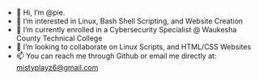 - 👋 Hi, I’m @pie.
- 👀 I’m interested in Linux, Bash Shell Scripting, and Website Creation
- 🌱 I’m currently enrolled in a Cybersecurity Specialist @ Waukesha County Technical College
- 💞️ I’m looking to collaborate on Linux Scripts, and HTML/CSS Websites
- 📫 You can reach me through Github or email me directly at: mistyplayz6@gmail.com

<!---
mmeister5/mmeister5 is a ✨ special ✨ repository because its `README.md` (this file) appears on your GitHub profile.
You can click the Preview link to take a look at your changes.
--->

